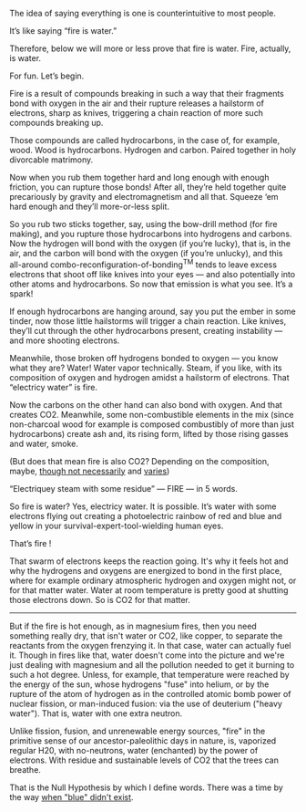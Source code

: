 The idea of saying everything is one is counterintuitive to most people.

It’s like saying “fire is water.”

Therefore, below we will more or less prove that fire is water. Fire, actually, is water.

For fun. Let’s begin.

Fire is a result of compounds breaking in such a way that their fragments bond with oxygen in the air and their rupture releases a hailstorm of electrons, sharp as knives, triggering a chain reaction of more such compounds breaking up.

Those compounds are called hydrocarbons, in the case of, for example, wood. Wood is hydrocarbons. Hydrogen and carbon. Paired together in holy divorcable matrimony.

Now when you rub them together hard and long enough with enough friction, you can rupture those bonds! After all, they’re held together quite precariously by gravity and electromagnetism and all that. Squeeze ‘em hard enough and they’ll more-or-less split.

So you rub two sticks together, say, using the bow-drill method (for fire making), and you rupture those hydrocarbons into hydrogens and carbons. Now the hydrogen will bond with the oxygen (if you’re lucky), that is, in the air, and the carbon will bond with the oxygen (if you’re unlucky), and this all-around combo-reconfiguration-of-bonding<sup>TM</sup> tends to leave excess electrons that shoot off like knives into your eyes — and also potentially into other atoms and hydrocarbons. So now that emission is what you see. It’s a spark!

If enough hydrocarbons are hanging around, say you put the ember in some tinder, now those little hailstorms will trigger a chain reaction. Like knives, they’ll cut through the other hydrocarbons present, creating instability — and more shooting electrons. 

Meanwhile, those broken off hydrogens bonded to oxygen — you know what they are? Water! Water vapor technically. Steam, if you like, with its composition of oxygen and hydrogen amidst a hailstorm of electrons. That “electricy water” is fire. 

Now the carbons on the other hand can also bond with oxygen. And that creates CO2. Meanwhile, some non-combustible elements in the mix (since non-charcoal wood for example is composed combustibly of more than just hydrocarbons) create ash and, its rising form, lifted by those rising gasses and water, smoke. 

(But does that mean fire is also CO2? Depending on the composition, maybe, [though not necessarily](https://www.quora.com/Can-you-burn-something-without-producing-CO2) and [varies](https://theconversation.com/curious-kids-if-steam-contains-water-what-does-smoke-from-fire-contain-172505))

“Electriquey steam with some residue” — FIRE — in 5 words.

So fire is water? Yes, electricy water. It is possible. It’s water with some electrons flying out creating a photoelectric rainbow of red and blue and yellow in your survival-expert-tool-wielding human eyes.

That’s fire !

That swarm of electrons keeps the reaction going. It's why it feels hot and why the hydrogens and oxygens are energized to bond in the first place, where for example ordinary atmospheric hydrogen and oxygen might not, or for that matter water. Water at room temperature is pretty good at shutting those electrons down. So is CO2 for that matter. 

---

But if the fire is hot enough, as in magnesium fires, then you need something really dry, that isn't water or CO2, like copper, to separate the reactants from the oxygen frenzying it. In that case, water can actually fuel it. Though in fires like that, water doesn't come into the picture and we're just dealing with magnesium and all the pollution needed to get it burning to such a hot degree. Unless, for example, that temperature were reached by the energy of the sun, whose hydrogens "fuse" into helium, or by the rupture of the atom of hydrogen as in the controlled atomic bomb power of nuclear fission, or man-induced fusion: via the use of deuterium ("heavy water"). That is, water with one extra neutron.

Unlike fission, fusion, and unrenewable energy sources, "fire" in the primitive sense of our ancestor-paleolithic days in nature, is, vaporized regular H20, with no-neutrons, water (enchanted) by the power of electrons. With residue and sustainable levels of CO2 that the trees can breathe.

That is the Null Hypothesis by which I define words. There was a time by the way [when "blue" didn't exist](https://lethbridgenewsnow.com/2021/02/09/the-curious-case-of-the-missing-color-blue/#:~:text=It%20turns%20out%20the%20color,see”%20blue%20until%20modern%20times!).
